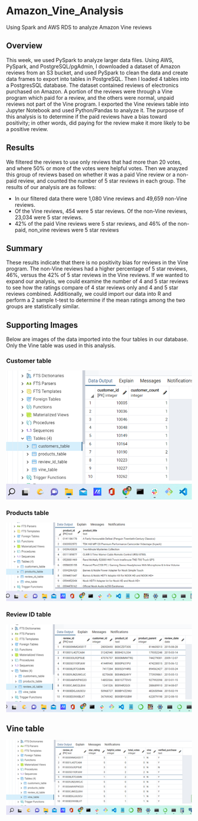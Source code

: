 # Amazon_Vine_Analysis
Using Spark and AWS RDS to analyze Amazon Vine reviews

## Overview

This  week, we used PySpark to analyze larger data files. Using AWS, PySpark, and PostgreSQL/pgAdmin, I downloaded a dataset of Amazon reviews from an S3 bucket, and used PySpark to clean the data and create data frames to export into tables in PostgreSQL. Then I loaded 4 tables into a PostgresSQL database. The dataset contained reviews of electronics purchased on Amazon. A portion of the reviews were through a Vine program which paid for a review, and the others were normal, unpaid reviews not part of the Vine program. I exported the Vine reviews table into Jupyter Notebook and used Python/Pandas to analyze it. The purpose of this analysis is to determine if the paid reviews have a bias toward positivity; in other words, did paying for the review make it more likely to be a positive review.

## Results
We filtered the reviews to use only reviews that had more than 20 votes, and where 50% or more of the votes were helpful votes. Then we anayzed this group of reviews based on whether it was a paid Vine review or a non-paid review, and counted the number of 5 star reviews in each group. The results of our analysis are as follows:
  - In our filtered data there were 1,080 Vine reviews and 49,659 non-Vine reviews.
  - Of the Vine reviews, 454 were 5 star reviews. Of the non-Vine reviews, 23,034 were 5 star reviews.
  - 42% of the paid Vine reviews were 5 star reviews, and 46% of the non-paid, non_vine reviews were 5 star reviews

## Summary
These results indicate that there is no positivity bias for reviews in the Vine program. The non-Vine reviews had a higher percentage of 5 star reviews, 46%, versus the 42% of 5 star reviews in the Vine reviews. If we wanted to expand our analysis, we could examine the number of 4 and 5 star reviews to see how the ratings compare of 4 star reviews only and 4 and 5 star reviews combined. Additionally, we could import our data into R and perform a 2 sample t-test to determine if the mean ratings among the two groups are statistically similar.

## Supporting Images

Below are images of the data imported into the four tables in our database. Only the Vine table was used in this analysis.

### Customer table
![customers](https://github.com/mgsrichard/Amazon_Vine_Analysis/blob/main/images/customers_table.png) <br>

### Products table
![products](https://github.com/mgsrichard/Amazon_Vine_Analysis/blob/main/images/products_table.png)<br>

### Review ID table
![review id](https://github.com/mgsrichard/Amazon_Vine_Analysis/blob/main/images/review_id_table.png)<br>

## Vine table
![vine](https://github.com/mgsrichard/Amazon_Vine_Analysis/blob/main/images/vine_table.png)
